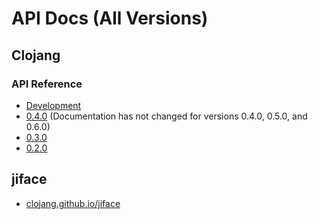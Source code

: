 # API Docs (All Versions)

## Clojang

### API Reference

* [Development](../current)
* [0.4.0](../0.4.0) (Documentation has not changed for versions 0.4.0, 0.5.0, and 0.6.0)
* [0.3.0](../0.3.0)
* [0.2.0](../0.2.0)

## jiface

* [clojang.github.io/jiface](https://clojang.github.io/jiface/current)
